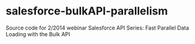 salesforce-bulkAPI-parallelism
================================

Source code for 2/2014 webinar Salesforce API Series: Fast Parallel Data Loading with the Bulk API